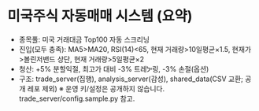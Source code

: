 # 미국주식 자동매매 시스템 (요약)
- 종목풀: 미국 거래대금 Top100 자동 스크리닝
- 진입(모두 충족): MA5>MA20, RSI(14)<65, 현재 거래량>10일평균×1.5, 현재가>볼린저밴드 상단, 현재 거래량>5일평균×2
- 청산: +5% 분할익절, 최고가 대비 -3% 트레יל링, -3% 손절(옵션)
- 구조: trade_server(집행), analysis_server(감성), shared_data(CSV 교환; 공개 레포 제외)
※ 운영 키/설정은 공개하지 않습니다. trade_server/config.sample.py 참고.
